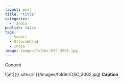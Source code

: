 ```yaml
---
layout: post
title: "title"
categories:
  -  India
publish: false
tags:
  - Sankri
  - Uttarakhand
  - India
image: images/folder/DSC_3605.jpg
---
```



Content 

![alt]({{ site.url }}/images/folder/DSC_3062.jpg)
**Caption**
